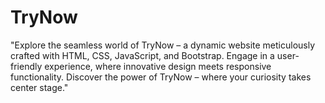 # TryNow
 "Explore the seamless world of TryNow – a dynamic website meticulously crafted with HTML, CSS, JavaScript, and Bootstrap. Engage in a user-friendly experience, where innovative design meets responsive functionality. Discover the power of TryNow – where your curiosity takes center stage."
